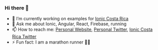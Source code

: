### Hi there 👋

- 🔭 I’m currently working on examples for [Ionic Costa Rica](https://www.meetup.com/Ionic-Costa-Rica)
- 💬 Ask me about Ionic, Angular, React, Firebase, running 
- 📫 How to reach me: [Personal Website](https://luisk.io), [Personal Twitter](https://twitter.com/luiskcs89), [Ionic Costa Rica Twitter](https://twitter.com/ioniccr)
- ⚡ Fun fact: I am a marathon runner 🏃‍♂️
